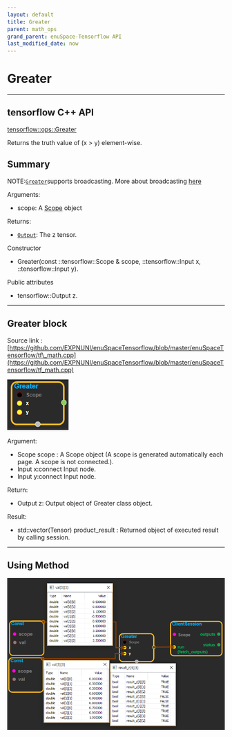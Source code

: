 ```yaml
--- 
layout: default 
title: Greater 
parent: math_ops 
grand_parent: enuSpace-Tensorflow API 
last_modified_date: now 
--- 
```


# Greater

---

## tensorflow C++ API

[tensorflow::ops::Greater](https://www.tensorflow.org/api_docs/cc/class/tensorflow/ops/greater)

Returns the truth value of \(x &gt; y\) element-wise.

## Summary

NOTE:[`Greater`](https://www.tensorflow.org/api_docs/cc/class/tensorflow/ops/greater.html#classtensorflow_1_1ops_1_1_greater)supports broadcasting. More about broadcasting [here](http://docs.scipy.org/doc/numpy/user/basics.broadcasting.html)

Arguments:

* scope: A [Scope](https://www.tensorflow.org/api_docs/cc/class/tensorflow/scope.html#classtensorflow_1_1_scope) object

Returns:

* [`Output`](https://www.tensorflow.org/api_docs/cc/class/tensorflow/output.html#classtensorflow_1_1_output): The z tensor.

Constructor

* Greater\(const ::tensorflow::Scope & scope, ::tensorflow::Input x, ::tensorflow::Input y\).

Public attributes

* tensorflow::Output z.

---

## Greater block

Source link : [https://github.com/EXPNUNI/enuSpaceTensorflow/blob/master/enuSpaceTensorflow/tf\_math.cpp](https://github.com/EXPNUNI/enuSpaceTensorflow/blob/master/enuSpaceTensorflow/tf_math.cpp)

![](./assets/math_Greater_Symbol.png)

Argument:

* Scope scope : A Scope object \(A scope is generated automatically each page. A scope is not connected.\).
* Input x:connect  Input node.
* Input y:connect  Input node.

Return:

* Output z: Output object of Greater class object.

Result:

* std::vector\(Tensor\) product\_result : Returned object of executed result by calling session.

---

## Using Method

![](./assets/math_Greater_Method.png)

